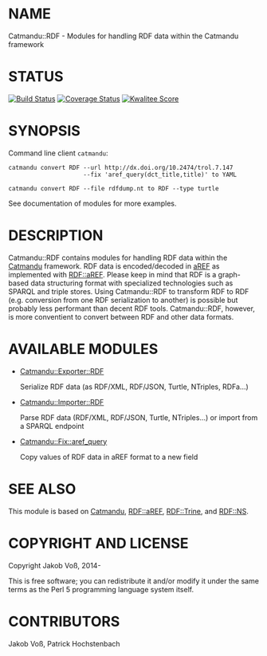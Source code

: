 # NAME

Catmandu::RDF - Modules for handling RDF data within the Catmandu framework

# STATUS

[![Build Status](https://travis-ci.org/LibreCat/Catmandu-RDF.png)](https://travis-ci.org/LibreCat/Catmandu-RDF)
[![Coverage Status](https://coveralls.io/repos/LibreCat/Catmandu-RDF/badge.png)](https://coveralls.io/r/LibreCat/Catmandu-RDF)
[![Kwalitee Score](http://cpants.cpanauthors.org/dist/Catmandu-RDF.png)](http://cpants.cpanauthors.org/dist/Catmandu-RDF)

# SYNOPSIS

Command line client `catmandu`:

    catmandu convert RDF --url http://dx.doi.org/10.2474/trol.7.147 
                         --fix 'aref_query(dct_title,title)' to YAML

    catmandu convert RDF --file rdfdump.nt to RDF --type turtle

See documentation of modules for more examples.

# DESCRIPTION

Catmandu::RDF contains modules for handling RDF data within the [Catmandu](https://metacpan.org/pod/Catmandu)
framework. RDF data is encoded/decoded in [aREF](http://gbv.github.io/aREF/) as
implemented with [RDF::aREF](https://metacpan.org/pod/RDF::aREF). Please keep in mind that RDF is a graph-based
data structuring format with specialized technologies such as SPARQL and triple
stores.  Using Catmandu::RDF to transform RDF to RDF (e.g. conversion from one
RDF serialization to another) is possible but probably less performant than
decent RDF tools. Catmandu::RDF, however, is more conventient to convert
between RDF and  other data formats.

# AVAILABLE MODULES

- [Catmandu::Exporter::RDF](https://metacpan.org/pod/Catmandu::Exporter::RDF)

    Serialize RDF data (as RDF/XML, RDF/JSON, Turtle, NTriples, RDFa...)

- [Catmandu::Importer::RDF](https://metacpan.org/pod/Catmandu::Importer::RDF)

    Parse RDF data (RDF/XML, RDF/JSON, Turtle, NTriples...) or import from a SPARQL
    endpoint

- [Catmandu::Fix::aref\_query](https://metacpan.org/pod/Catmandu::Fix::aref_query)

    Copy values of RDF data in aREF format to a new field

# SEE ALSO

This module is based on [Catmandu](https://metacpan.org/pod/Catmandu), [RDF::aREF](https://metacpan.org/pod/RDF::aREF), [RDF::Trine](https://metacpan.org/pod/RDF::Trine), and
[RDF::NS](https://metacpan.org/pod/RDF::NS).

# COPYRIGHT AND LICENSE

Copyright Jakob Voß, 2014-

This is free software; you can redistribute it and/or modify it under the same
terms as the Perl 5 programming language system itself.

# CONTRIBUTORS

Jakob Voß, Patrick Hochstenbach
